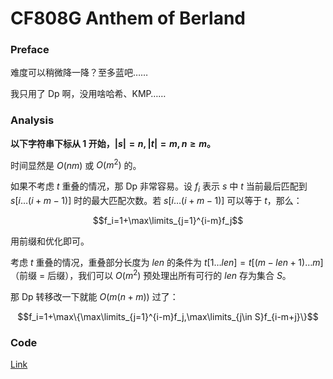 # CF808G Anthem of Berland

### Preface

难度可以稍微降一降？至多蓝吧……

我只用了 Dp 啊，没用啥哈希、KMP……

### Analysis

**以下字符串下标从 $1$ 开始，$|s|=n,|t|=m,n\ge m$。**

时间显然是 $O(nm)$ 或 $O(m^2)$ 的。

如果不考虑 $t$ 重叠的情况，那 Dp 非常容易。设 $f_i$ 表示 $s$ 中 $t$ 当前最后匹配到 $s[i\dots(i+m-1)]$ 时的最大匹配次数。若 $s[i\dots(i+m-1)]$ 可以等于 $t$，那么：

$$f_i=1+\max\limits_{j=1}^{i-m}f_j$$

用前缀和优化即可。

考虑 $t$ 重叠的情况，重叠部分长度为 $len$ 的条件为 $t[1\dots len]=t[(m-len+1)\dots m]$（前缀 $=$ 后缀），我们可以 $O(m^2)$ 预处理出所有可行的 $len$ 存为集合 $S$。

那 Dp 转移改一下就能 $O(m(n+m))$ 过了：

$$f_i=1+\max\{\max\limits_{j=1}^{i-m}f_j,\max\limits_{j\in S}f_{i-m+j}\}$$

### Code

[Link](https://codeforces.com/contest/808/submission/146633288)